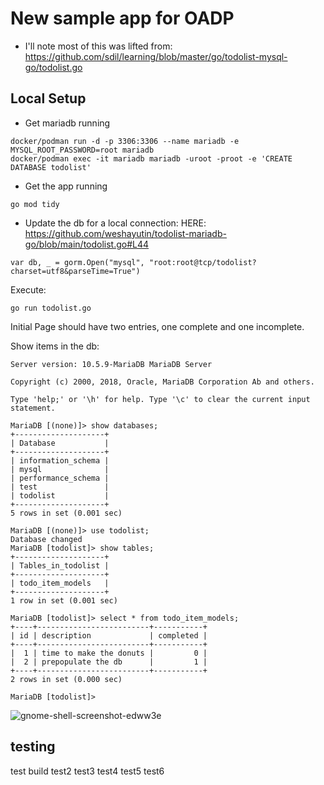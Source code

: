 # New sample app for OADP

* I'll note most of this was lifted from:
https://github.com/sdil/learning/blob/master/go/todolist-mysql-go/todolist.go


## Local Setup

* Get mariadb running

```
docker/podman run -d -p 3306:3306 --name mariadb -e MYSQL_ROOT_PASSWORD=root mariadb
docker/podman exec -it mariadb mariadb -uroot -proot -e 'CREATE DATABASE todolist'

```

* Get the app running

```
go mod tidy
```
* Update the db for a local connection:
HERE: https://github.com/weshayutin/todolist-mariadb-go/blob/main/todolist.go#L44

```
var db, _ = gorm.Open("mysql", "root:root@tcp/todolist?charset=utf8&parseTime=True")

```

Execute:
```
go run todolist.go
```

Initial Page should have two entries, one complete and one incomplete.


Show items in the db:
```
Server version: 10.5.9-MariaDB MariaDB Server

Copyright (c) 2000, 2018, Oracle, MariaDB Corporation Ab and others.

Type 'help;' or '\h' for help. Type '\c' to clear the current input statement.

MariaDB [(none)]> show databases;
+--------------------+
| Database           |
+--------------------+
| information_schema |
| mysql              |
| performance_schema |
| test               |
| todolist           |
+--------------------+
5 rows in set (0.001 sec)

MariaDB [(none)]> use todolist;
Database changed
MariaDB [todolist]> show tables;
+--------------------+
| Tables_in_todolist |
+--------------------+
| todo_item_models   |
+--------------------+
1 row in set (0.001 sec)

MariaDB [todolist]> select * from todo_item_models;
+----+-------------------------+-----------+
| id | description             | completed |
+----+-------------------------+-----------+
|  1 | time to make the donuts |         0 |
|  2 | prepopulate the db      |         1 |
+----+-------------------------+-----------+
2 rows in set (0.000 sec)

MariaDB [todolist]>
```

![gnome-shell-screenshot-edww3e](https://user-images.githubusercontent.com/138787/160934609-a77798a1-3986-46a0-a334-a8b53ceccb7d.png)


## testing
test build
test2
test3
test4
test5
test6

